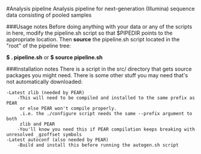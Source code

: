 #Analysis pipeline
Analysis pipeline for next-generation (Illumina) sequence data consisting of pooled samples

###Usage notes
Before doing anything with your data or any of the scripts in here, modify the pipeline.sh script
so that $PIPEDIR points to the appropriate location. Then **source** the pipeline.sh
script located in the "root" of the pipeline tree:

**$ . pipeline.sh**
or
**$ source pipeline.sh**

###Installation notes
There is a script in the src/ directory that gets source packages you might need.
There is some other stuff you may need that's not automatically downloaded:

    -Latest zlib (needed by PEAR)
        -This will need to be compiled and installed to the same prefix as PEAR
         or else PEAR won't compile properly. 
         .i.e. the ./configure script needs the same --prefix argument to both
         zlib and PEAR
        -You'll know you need this if PEAR compilation keeps breaking with unresolved _gzoffset symbols
    -Latest autoconf (also needed by PEAR)
        -Build and install this before running the autogen.sh script
